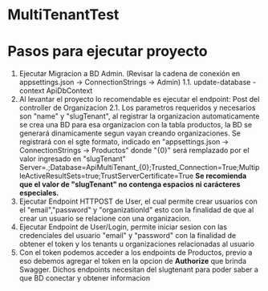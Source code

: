 # MultiTenantTest
# Pasos para ejecutar proyecto
1. Ejecutar Migracion a BD Admin. (Revisar la cadena de conexión en appsettings.json -> ConnectionStrings -> Admin)
    1.1. update-database -context ApiDbContext
2. Al levantar el proyecto lo recomendable es ejecutar el endpoint: Post del controller de Organizacion
    2.1. Los parametros requeridos y necesarios son "name" y "slugTenant", al registrar la organizacion automaticamente se crea una BD para esa organizacion
	    con la tabla productos, la BD se generará dinamicamente segun vayan creando organizaciones. Se registrará con el sgte formato, indicado en
	    "appsettings.json -> ConnectionStrings -> Productos" donde "{0}" será remplazado por el valor ingresado en "slugTenant"
	    Server=.;Database=ApiMultiTenant_{0};Trusted_Connection=True;MultipleActiveResultSets=true;TrustServerCertificate=True
	**Se recomienda que el valor de "slugTenant" no contenga espacios ni carácteres especiales.**
3. Ejecutar Endpoint HTTPOST de User, el cual permite crear usuarios con el "email","password" y "organizationId" esto con la finalidad de que al crear un usuario
   se relacione con una organizacion.
4. Ejecutar Endpoint de User/Login, permite iniciar sesion con las credenciales del usuario "email" y "password" con la finalidad de obtener el token y los tenants u
   organizaciones relacionadas al usuario
5. Con el token podemos acceder a los endpoints de Productos, previo a eso debemos agregar el token en la opcion de **Authorize** que brinda Swagger.
   Dichos endpoints necesitan del slugtenant para poder saber a que BD conectar y obtener informacion 
	
